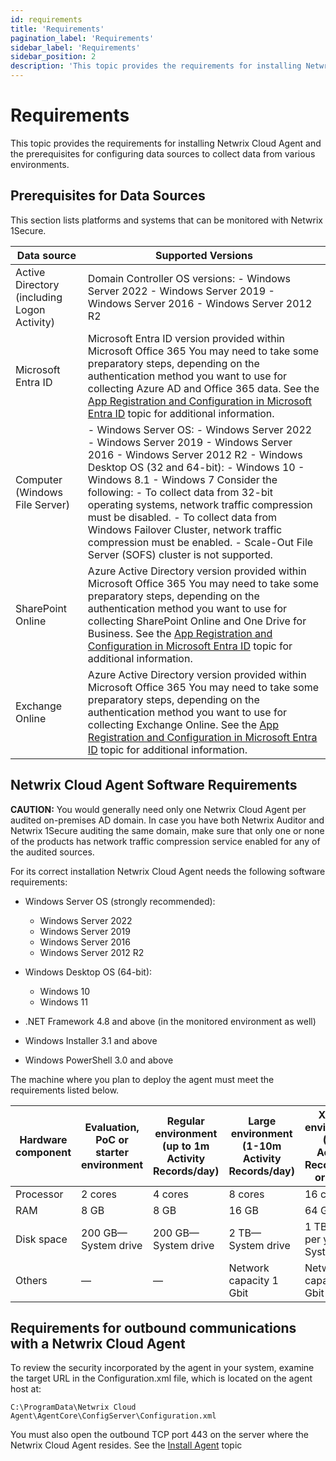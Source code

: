 ```yaml
---
id: requirements
title: 'Requirements'
pagination_label: 'Requirements'
sidebar_label: 'Requirements'
sidebar_position: 2
description: 'This topic provides the requirements for installing Netwrix Cloud Agent and the prerequisites for configuring data sources to collect data from various environments.'
---
```


# Requirements

This topic provides the requirements for installing Netwrix Cloud Agent and the prerequisites for
configuring data sources to collect data from various environments.

## Prerequisites for Data Sources

This section lists platforms and systems that can be monitored with Netwrix 1Secure.

| Data source                                 | Supported Versions                                                                                                                                                                                                                                                                                                                                                                                                                                                         |
| ------------------------------------------- | -------------------------------------------------------------------------------------------------------------------------------------------------------------------------------------------------------------------------------------------------------------------------------------------------------------------------------------------------------------------------------------------------------------------------------------------------------------------------- |
| Active Directory (including Logon Activity) | Domain Controller OS versions: - Windows Server 2022 - Windows Server 2019 - Windows Server 2016 - Windows Server 2012 R2                                                                                                                                                                                                                                                                                                                                                  |
| Microsoft Entra ID                          | Microsoft Entra ID version provided within Microsoft Office 365 You may need to take some preparatory steps, depending on the authentication method you want to use for collecting Azure AD and Office 365 data. See the [App Registration and Configuration in Microsoft Entra ID](/docs/1secure/setup-and-configuration/azure-entra-id/registration.md) topic for additional information.                                                                                |
| Computer (Windows File Server)              | - Windows Server OS: - Windows Server 2022 - Windows Server 2019 - Windows Server 2016 - Windows Server 2012 R2 - Windows Desktop OS (32 and 64-bit): - Windows 10 - Windows 8.1 - Windows 7 Consider the following: - To collect data from 32-bit operating systems, network traffic compression must be disabled. - To collect data from Windows Failover Cluster, network traffic compression must be enabled. - Scale-Out File Server (SOFS) cluster is not supported. |
| SharePoint Online                           | Azure Active Directory version provided within Microsoft Office 365 You may need to take some preparatory steps, depending on the authentication method you want to use for collecting SharePoint Online and One Drive for Business. See the [App Registration and Configuration in Microsoft Entra ID](/docs/1secure/setup-and-configuration/azure-entra-id/registration.md) topic for additional information.                                                            |
| Exchange Online                             | Azure Active Directory version provided within Microsoft Office 365 You may need to take some preparatory steps, depending on the authentication method you want to use for collecting Exchange Online. See the [App Registration and Configuration in Microsoft Entra ID](/docs/1secure/setup-and-configuration/azure-entra-id/registration.md) topic for additional information.                                                                                         |

## Netwrix Cloud Agent Software Requirements

**CAUTION:** You would generally need only one Netwrix Cloud Agent per audited on-premises AD
domain. In case you have both Netwrix Auditor and Netwrix 1Secure auditing the same domain, make
sure that only one or none of the products has network traffic compression service enabled for any
of the audited sources.

For its correct installation Netwrix Cloud Agent needs the following software requirements:

- Windows Server OS (strongly recommended):

  - Windows Server 2022
  - Windows Server 2019
  - Windows Server 2016
  - Windows Server 2012 R2

- Windows Desktop OS (64-bit):

  - Windows 10
  - Windows 11

- .NET Framework 4.8 and above (in the monitored environment as well)
- Windows Installer 3.1 and above
- Windows PowerShell 3.0 and above

The machine where you plan to deploy the agent must meet the requirements listed below.

| Hardware component | Evaluation, PoC or starter environment | Regular environment (up to 1m Activity Records/day) | Large environment (1-10m Activity Records/day) | XLarge environment (10m Activity Records/day or more) |
| ------------------ | -------------------------------------- | --------------------------------------------------- | ---------------------------------------------- | ----------------------------------------------------- |
| Processor          | 2 cores                                | 4 cores                                             | 8 cores                                        | 16 cores                                              |
| RAM                | 8 GB                                   | 8 GB                                                | 16 GB                                          | 64 GB                                                 |
| Disk space         | 200 GB—System drive                    | 200 GB—System drive                                 | 2 TB—System drive                              | 1 TB + 1 TB per year —System drive                    |
| Others             | —                                      | —                                                   | Network capacity 1 Gbit                        | Network capacity 1 Gbit                               |

## Requirements for outbound communications with a Netwrix Cloud Agent

To review the security incorporated by the agent in your system, examine the target URL in the
Configuration.xml file, which is located on the agent host at:

`C:\ProgramData\Netwrix Cloud Agent\AgentCore\ConfigServer\Configuration.xml`

You must also open the outbound TCP port 443 on the server where the Netwrix Cloud Agent resides.
See the [Install Agent](/docs/1secure/getting-started/installation.md) topic
